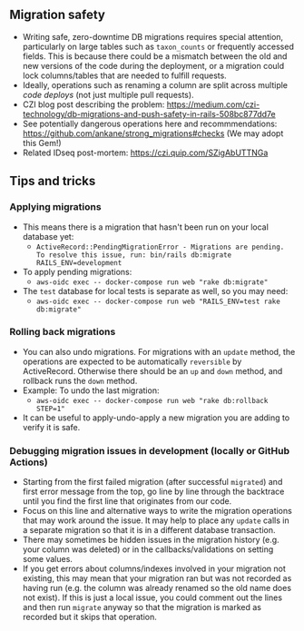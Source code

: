 ## Migration safety

- Writing safe, zero-downtime DB migrations requires special attention, particularly on large tables such as `taxon_counts` or frequently accessed fields. This is because there could be a mismatch between the old and new versions of the code during the deployment, or a migration could lock columns/tables that are needed to fulfill requests.
- Ideally, operations such as renaming a column are split across multiple _code deploys_ (not just multiple pull requests).
- CZI blog post describing the problem: https://medium.com/czi-technology/db-migrations-and-push-safety-in-rails-508bc877dd7e
- See potentially dangerous operations here and recommmendations: https://github.com/ankane/strong_migrations#checks (We may adopt this Gem!)
- Related IDseq post-mortem: https://czi.quip.com/SZigAbUTTNGa

## Tips and tricks

### Applying migrations

- This means there is a migration that hasn't been run on your local database yet:
  - `ActiveRecord::PendingMigrationError - Migrations are pending. To resolve this issue, run: bin/rails db:migrate RAILS_ENV=development`
- To apply pending migrations:
  - `aws-oidc exec -- docker-compose run web "rake db:migrate"`
- The `test` database for local tests is separate as well, so you may need:
  - `aws-oidc exec -- docker-compose run web "RAILS_ENV=test rake db:migrate"`

### Rolling back migrations

- You can also undo migrations. For migrations with an `update` method, the operations are expected to be automatically `reversible` by ActiveRecord. Otherwise there should be an `up` and `down` method, and rollback runs the `down` method.
- Example: To undo the last migration:
  - `aws-oidc exec -- docker-compose run web "rake db:rollback STEP=1"`
- It can be useful to apply-undo-apply a new migration you are adding to verify it is safe.

### Debugging migration issues in development (locally or GitHub Actions)

- Starting from the first failed migration (after successful `migrated`) and first error message from the top, go line by line through the backtrace until you find the first line that originates from our code.
- Focus on this line and alternative ways to write the migration operations that may work around the issue. It may help to place any `update` calls in a separate migration so that it is in a different database transaction.
- There may sometimes be hidden issues in the migration history (e.g. your column was deleted) or in the callbacks/validations on setting some values.
- If you get errors about columns/indexes involved in your migration not existing, this may mean that your migration ran but was not recorded as having run (e.g. the column was already renamed so the old name does not exist). If this is just a local issue, you could comment out the lines and then run `migrate` anyway so that the migration is marked as recorded but it skips that operation.
